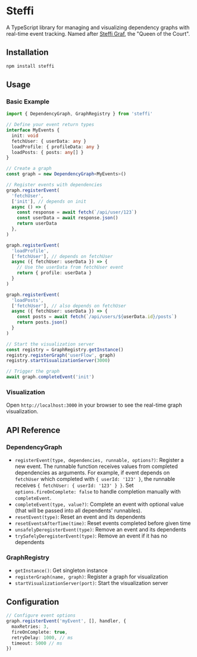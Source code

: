 # Steffi

A TypeScript library for managing and visualizing dependency graphs with real-time event tracking. Named after [Steffi Graf](https://en.wikipedia.org/wiki/Steffi_Graf), the "Queen of the Court".

## Installation

```bash
npm install steffi
```

## Usage

### Basic Example

```typescript
import { DependencyGraph, GraphRegistry } from 'steffi'

// Define your event return types
interface MyEvents {
  init: void
  fetchUser: { userData: any }
  loadProfile: { profileData: any }
  loadPosts: { posts: any[] }
}

// Create a graph
const graph = new DependencyGraph<MyEvents>()

// Register events with dependencies
graph.registerEvent(
  'fetchUser',
  ['init'], // depends on init
  async () => {
    const response = await fetch(`/api/user/123`)
    const userData = await response.json()
    return userData
  },
)

graph.registerEvent(
  'loadProfile',
  ['fetchUser'], // depends on fetchUser
  async ({ fetchUser: userData }) => {
    // Use the userData from fetchUser event
    return { profile: userData }
  }
)

graph.registerEvent(
  'loadPosts',
  ['fetchUser'], // also depends on fetchUser
  async ({ fetchUser: userData }) => {
    const posts = await fetch(`/api/users/${userData.id}/posts`)
    return posts.json()
  }
)

// Start the visualization server
const registry = GraphRegistry.getInstance()
registry.registerGraph('userFlow', graph)
registry.startVisualizationServer(3000)

// Trigger the graph
await graph.completeEvent('init')
```

### Visualization

Open `http://localhost:3000` in your browser to see the real-time graph visualization.

## API Reference

### DependencyGraph

- `registerEvent(type, dependencies, runnable, options?)`: Register a new event. The runnable function receives values from completed dependencies as arguments. For example, if event depends on `fetchUser` which completed with `{ userId: '123' }`, the runnable receives `{ fetchUser: { userId: '123' } }`. Set `options.fireOnComplete: false` to handle completion manually with `completeEvent`.
- `completeEvent(type, value?)`: Complete an event with optional value (that will be passed into all dependents' runnables).
- `resetEvent(type)`: Reset an event and its dependents
- `resetEventsAfterTime(time)`: Reset events completed before given time
- `unsafelyDeregisterEvent(type)`: Remove an event and its dependents
- `trySafelyDeregisterEvent(type)`: Remove an event if it has no dependents

### GraphRegistry

- `getInstance()`: Get singleton instance
- `registerGraph(name, graph)`: Register a graph for visualization
- `startVisualizationServer(port)`: Start the visualization server

## Configuration

```typescript
// Configure event options
graph.registerEvent('myEvent', [], handler, {
  maxRetries: 3,
  fireOnComplete: true,
  retryDelay: 1000, // ms
  timeout: 5000 // ms
})
``` 